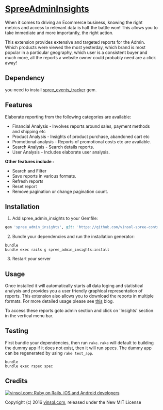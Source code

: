 [SpreeAdminInsights](http://vinsol.com/spreecommerce-admin-insights)
==============

When it comes to driving an Ecommerce business, knowing the right metrics and access to relevant data is half the battle won! This allows you to take immediate and more importantly, the right action.

This extension provides extensive and targeted reports for the Admin. Which products were viewed the most yesterday, which brand is most popular in a particular geography, which user is a consistent buyer and much more, all the reports a website owner could probably need are a click away!

Dependency
---------
you need to install [spree_events_tracker](https://github.com/vinsol-spree-contrib/spree_events_tracker) gem.

Features
--------
Elaborate reporting from the following categories are available:
* Financial Analysis - Involves reports around sales, payment methods and shipping etc
* Product Analysis - Insights of product purchase, abandoned cart etc
* Promotional analysis - Reports of promotional costs etc are available.
* Search Analysis - Search details reports.
* User Analysis - Includes elaborate user analysis.

**Other features include :**
* Search and Filter
* Save reports in various formats.
* Refresh reports
* Reset report
* Remove pagination or change pagination count.

Installation
------------

1. Add spree_admin_insights to your Gemfile:

  ```ruby
  gem 'spree_admin_insights', git: 'https://github.com/vinsol-spree-contrib/spree-admin-insights'
  ```

2. Bundle your dependencies and run the installation generator:

  ```shell
  bundle
  bundle exec rails g spree_admin_insights:install
  ```

3. Restart your server

Usage
-------
Once installed it will automatically starts all data loging and statistical analysis and provides you a user friendly graphical representation of reports. This extension also allows you to download the reports in multiple formats. For more detailed usage please see [this](http://vinsol.com/spreecommerce-admin-insights) blog.

To access these reports goto admin section and click on 'Insights' section in the vertical menu bar.

Testing
-------

First bundle your dependencies, then run `rake`. `rake` will default to building the dummy app if it does not exist, then it will run specs. The dummy app can be regenerated by using `rake test_app`.

```shell
bundle
bundle exec rspec spec
```

Credits
-------

[![vinsol.com: Ruby on Rails, iOS and Android developers](http://vinsol.com/vin_logo.png "Ruby on Rails, iOS and Android developers")](http://vinsol.com)

Copyright (c) 2016 [vinsol.com](http://vinsol.com "Ruby on Rails, iOS and Android developers"), released under the New MIT License
